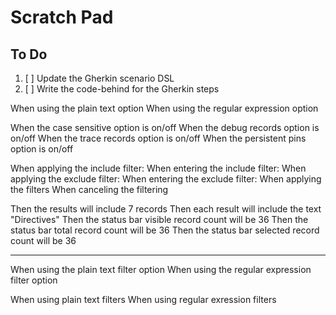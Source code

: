 # Scratch Pad

## To Do

1. [ ] Update the Gherkin scenario DSL
2. [ ] Write the code-behind for the Gherkin steps


When using the plain text option
When using the regular expression option

When the case sensitive option is on/off
When the debug records option is on/off
When the trace records option is on/off
When the persistent pins option is on/off

When applying the include filter: 
When entering the include filter: 
When applying the exclude filter: 
When entering the exclude filter: 
When applying the filters
When canceling the filtering


Then the results will include 7 records
Then each result will include the text "Directives"
Then the status bar visible record count will be 36
Then the status bar total record count will be 36
Then the status bar selected record count will be 36


---


When using the plain text filter option
When using the regular expression filter option

When using plain text filters
When using regular exression filters
